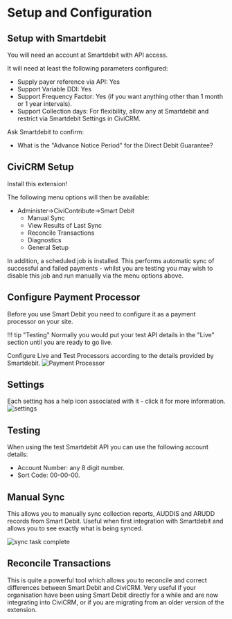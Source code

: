 # Setup and Configuration
## Setup with Smartdebit
You will need an account at Smartdebit with API access.

It will need at least the following parameters configured:

* Supply payer reference via API: Yes
* Support Variable DDI: Yes
* Support Frequency Factor: Yes (if you want anything other than 1 month or 1 year intervals).
* Support Collection days: For flexibility, allow any at Smartdebit and restrict via Smartdebit Settings in CiviCRM.

Ask Smartdebit to confirm:

* What is the "Advance Notice Period" for the Direct Debit Guarantee?


## CiviCRM Setup
Install this extension!

The following menu options will then be available:

* Administer->CiviContribute->Smart Debit
  * Manual Sync
  * View Results of Last Sync
  * Reconcile Transactions
  * Diagnostics
  * General Setup

In addition, a scheduled job is installed.  This performs automatic sync of successful and failed payments - whilst you are testing you may wish to disable this job and run manually via the menu options above.

## Configure Payment Processor
Before you use Smart Debit you need to configure it as a payment processor on your site.
 
!!! tip "Testing" 
    Normally you would put your test API details in the "Live" section until you are ready to go live.

Configure Live and Test Processors according to the details provided by Smartdebit.
![Payment Processor](/images/payment_processor.png)

## Settings
Each setting has a help icon associated with it - click it for more information.
![settings](/images/smartdebit_settings.png)

## Testing
When using the test Smartdebit API you can use the following account details:

  * Account Number: any 8 digit number.
  * Sort Code: 00-00-00.

## Manual Sync
This allows you to manually sync collection reports, AUDDIS and ARUDD records from Smart Debit.  Useful when first integration with Smartdebit and allows you to see exactly what is being synced.

![sync task complete](/images/smartdebit_sync_complete.png)

## Reconcile Transactions
This is quite a powerful tool which allows you to reconcile and correct differences between Smart Debit and CiviCRM.  Very useful if your organisation have been using Smart Debit directly for a while and are now integrating into CiviCRM, or if you are migrating from an older version of the extension.
